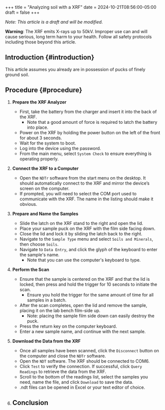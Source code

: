 +++
title = "Analyzing soil with a XRF"
date = 2024-10-21T08:56:00-05:00
draft = false
+++

_Note: This article is a draft and will be modified._

**Warning**: The XRF emits X-rays up to 50kV. Improper use can and will cause serious, long term harm to your health. Follow all safety protocols including those beyond this article.


## Introduction {#introduction}

This article assumes you already are in possession of pucks of finely ground soil.


## Procedure {#procedure}

1.  **Prepare the XRF Analyzer**
    -   First, take the battery from the charger and insert it into the back of the XRF.
        -   Note that a good amount of force is required to latch the battery into place.
    -   Power on the XRF by holding the power button on the left of the front for about 3 seconds.
    -   Wait for the system to boot.
    -   Log into the device using the password.
    -   From the main menu, select `System Check` to ensure everything is operating properly.

2.  **Connect the XRF to a Computer**
    -   Open the `NDTr` software from the start menu on the desktop. It should automatically connect to the XRF and mirror the device’s screen on the computer.
    -   If prompted, you will need to select the COM port used to communicate with the XRF. The name in the listing should make it obvious.

3.  **Prepare and Name the Samples**
    -   Slide the latch on the XRF stand to the right and open the lid.
    -   Place your sample puck on the XRF with the film side facing down.
    -   Close the lid and lock it by sliding the latch back to the right.
    -   Navigate to the `Sample Type` menu and select `Soils and Minerals`, then choose `Soils`.
    -   Navigate to `Data Entry`, and click the glyph of the keyboard to enter the sample's name.
        -   Note that you can use the computer's keyboard to type.

4.  **Perform the Scan**
    -   Ensure that the sample is centered on the XRF and that the lid is locked, then press and hold the trigger for 10 seconds to initiate the scan.
        -   Ensure you hold the trigger for the same amount of time for all samples in a batch.
    -   After the scan completes, open the lid and remove the sample, placing it on the lab bench film-side up.
        -   Note: placing the sample film side down can easily destroy the puck.
    -   Press the return key on the computer keyboard.
    -   Enter a new sample name, and continue with the next sample.

5.  **Download the Data from the XRF**
    -   Once all samples have been scanned, click the `Disconnect` button on the computer and close the `NDTr` software.
    -   Open the `NDT` software. The XRF should be connected to COM6.
    -   Click `Test` to verify the connection. If successful, click `Query Readings` to retrieve the data from the XRF.
    -   Scroll to the bottom of the readings list, select the samples you need, name the file, and click `Download` to save the data.
    -   .ndt files can be opened in Excel or your text editor of choice.

6.  **Conclusion**
    -
